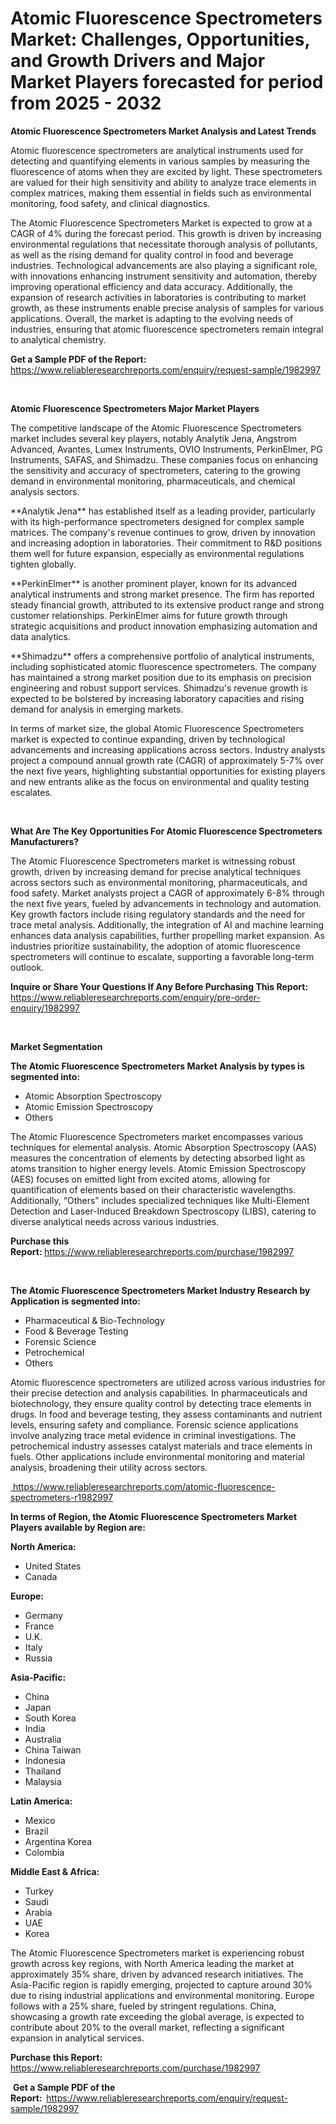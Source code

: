 <p><h1>Atomic Fluorescence Spectrometers Market: Challenges, Opportunities, and Growth Drivers and Major Market Players forecasted for period from 2025 - 2032</h1></p><p><strong>Atomic Fluorescence Spectrometers Market Analysis and Latest Trends</strong></p>
<p><p>Atomic fluorescence spectrometers are analytical instruments used for detecting and quantifying elements in various samples by measuring the fluorescence of atoms when they are excited by light. These spectrometers are valued for their high sensitivity and ability to analyze trace elements in complex matrices, making them essential in fields such as environmental monitoring, food safety, and clinical diagnostics.</p><p>The Atomic Fluorescence Spectrometers Market is expected to grow at a CAGR of 4% during the forecast period. This growth is driven by increasing environmental regulations that necessitate thorough analysis of pollutants, as well as the rising demand for quality control in food and beverage industries. Technological advancements are also playing a significant role, with innovations enhancing instrument sensitivity and automation, thereby improving operational efficiency and data accuracy. Additionally, the expansion of research activities in laboratories is contributing to market growth, as these instruments enable precise analysis of samples for various applications. Overall, the market is adapting to the evolving needs of industries, ensuring that atomic fluorescence spectrometers remain integral to analytical chemistry.</p></p>
<p><strong>Get a Sample PDF of the Report:&nbsp;</strong> <a href="https://www.reliableresearchreports.com/enquiry/request-sample/1982997?utm_campaign=3225&utm_medium=2&utm_source=Github&utm_content=ia&utm_term=16042025&utm_id=atomic-fluorescence-spectrometers">https://www.reliableresearchreports.com/enquiry/request-sample/1982997</a></p>
<p>&nbsp;</p>
<p><strong>Atomic Fluorescence Spectrometers Major Market Players</strong></p>
<p><p>The competitive landscape of the Atomic Fluorescence Spectrometers market includes several key players, notably Analytik Jena, Angstrom Advanced, Avantes, Lumex Instruments, OVIO Instruments, PerkinElmer, PG Instruments, SAFAS, and Shimadzu. These companies focus on enhancing the sensitivity and accuracy of spectrometers, catering to the growing demand in environmental monitoring, pharmaceuticals, and chemical analysis sectors.</p><p>**Analytik Jena** has established itself as a leading provider, particularly with its high-performance spectrometers designed for complex sample matrices. The company's revenue continues to grow, driven by innovation and increasing adoption in laboratories. Their commitment to R&D positions them well for future expansion, especially as environmental regulations tighten globally.</p><p>**PerkinElmer** is another prominent player, known for its advanced analytical instruments and strong market presence. The firm has reported steady financial growth, attributed to its extensive product range and strong customer relationships. PerkinElmer aims for future growth through strategic acquisitions and product innovation emphasizing automation and data analytics.</p><p>**Shimadzu** offers a comprehensive portfolio of analytical instruments, including sophisticated atomic fluorescence spectrometers. The company has maintained a strong market position due to its emphasis on precision engineering and robust support services. Shimadzu's revenue growth is expected to be bolstered by increasing laboratory capacities and rising demand for analysis in emerging markets.</p><p>In terms of market size, the global Atomic Fluorescence Spectrometers market is expected to continue expanding, driven by technological advancements and increasing applications across sectors. Industry analysts project a compound annual growth rate (CAGR) of approximately 5-7% over the next five years, highlighting substantial opportunities for existing players and new entrants alike as the focus on environmental and quality testing escalates.</p></p>
<p>&nbsp;</p>
<p><strong>What Are The Key Opportunities For Atomic Fluorescence Spectrometers Manufacturers?</strong></p>
<p><p>The Atomic Fluorescence Spectrometers market is witnessing robust growth, driven by increasing demand for precise analytical techniques across sectors such as environmental monitoring, pharmaceuticals, and food safety. Market analysts project a CAGR of approximately 6-8% through the next five years, fueled by advancements in technology and automation. Key growth factors include rising regulatory standards and the need for trace metal analysis. Additionally, the integration of AI and machine learning enhances data analysis capabilities, further propelling market expansion. As industries prioritize sustainability, the adoption of atomic fluorescence spectrometers will continue to escalate, supporting a favorable long-term outlook.</p></p>
<p><strong>Inquire or Share Your Questions If Any Before Purchasing This Report:</strong> <a href="https://www.reliableresearchreports.com/enquiry/pre-order-enquiry/1982997?utm_campaign=3225&utm_medium=2&utm_source=Github&utm_content=ia&utm_term=16042025&utm_id=atomic-fluorescence-spectrometers">https://www.reliableresearchreports.com/enquiry/pre-order-enquiry/1982997</a></p>
<p>&nbsp;</p>
<p><strong>Market Segmentation</strong></p>
<p><strong>The Atomic Fluorescence Spectrometers Market Analysis by types is segmented into:</strong></p>
<p><ul><li>Atomic Absorption Spectroscopy</li><li>Atomic Emission Spectroscopy</li><li>Others</li></ul></p>
<p><p>The Atomic Fluorescence Spectrometers market encompasses various techniques for elemental analysis. Atomic Absorption Spectroscopy (AAS) measures the concentration of elements by detecting absorbed light as atoms transition to higher energy levels. Atomic Emission Spectroscopy (AES) focuses on emitted light from excited atoms, allowing for quantification of elements based on their characteristic wavelengths. Additionally, “Others” includes specialized techniques like Multi-Element Detection and Laser-Induced Breakdown Spectroscopy (LIBS), catering to diverse analytical needs across various industries.</p></p>
<p><strong>Purchase this Report:&nbsp;</strong><a href="https://www.reliableresearchreports.com/purchase/1982997?utm_campaign=3225&utm_medium=2&utm_source=Github&utm_content=ia&utm_term=16042025&utm_id=atomic-fluorescence-spectrometers">https://www.reliableresearchreports.com/purchase/1982997</a></p>
<p>&nbsp;</p>
<p><strong>The Atomic Fluorescence Spectrometers Market Industry Research by Application is segmented into:</strong></p>
<p><ul><li>Pharmaceutical & Bio-Technology</li><li>Food & Beverage Testing</li><li>Forensic Science</li><li>Petrochemical</li><li>Others</li></ul></p>
<p><p>Atomic fluorescence spectrometers are utilized across various industries for their precise detection and analysis capabilities. In pharmaceuticals and biotechnology, they ensure quality control by detecting trace elements in drugs. In food and beverage testing, they assess contaminants and nutrient levels, ensuring safety and compliance. Forensic science applications involve analyzing trace metal evidence in criminal investigations. The petrochemical industry assesses catalyst materials and trace elements in fuels. Other applications include environmental monitoring and material analysis, broadening their utility across sectors.</p></p>
<p><a href="https://www.reliableresearchreports.com/atomic-fluorescence-spectrometers-r1982997?utm_campaign=3225&utm_medium=2&utm_source=Github&utm_content=ia&utm_term=16042025&utm_id=atomic-fluorescence-spectrometers">&nbsp;https://www.reliableresearchreports.com/atomic-fluorescence-spectrometers-r1982997</a></p>
<p><strong>In terms of Region, the Atomic Fluorescence Spectrometers Market Players available by Region are:</strong></p>
<p>
    <p> <strong> North America: </strong>
        <ul>
            <li>United States</li>
            <li>Canada</li>
        </ul>
        </p> 
    <p> <strong> Europe: </strong>
        <ul>
            <li>Germany</li>
            <li>France</li>
            <li>U.K.</li>
            <li>Italy</li>
            <li>Russia</li>
        </ul>
        </p> 
    <p> <strong> Asia-Pacific: </strong>
        <ul>
            <li>China</li>
            <li>Japan</li>
            <li>South Korea</li>
            <li>India</li>
            <li>Australia</li>
            <li>China Taiwan</li>
            <li>Indonesia</li>
            <li>Thailand</li>
            <li>Malaysia</li>
        </ul>
        </p> 
    <p> <strong> Latin America: </strong>
        <ul>
            <li>Mexico</li>
            <li>Brazil</li>
            <li>Argentina Korea</li>
            <li>Colombia</li>
        </ul>
        </p> 
    <p> <strong> Middle East & Africa: </strong>
        <ul>
            <li>Turkey</li>
            <li>Saudi</li>
            <li>Arabia</li>
            <li>UAE</li>
            <li>Korea</li>
        </ul>
    </p>
    </p>
<p><p>The Atomic Fluorescence Spectrometers market is experiencing robust growth across key regions, with North America leading the market at approximately 35% share, driven by advanced research initiatives. The Asia-Pacific region is rapidly emerging, projected to capture around 30% due to rising industrial applications and environmental monitoring. Europe follows with a 25% share, fueled by stringent regulations. China, showcasing a growth rate exceeding the global average, is expected to contribute about 20% to the overall market, reflecting a significant expansion in analytical services.</p></p>
<p><strong>Purchase this Report: </strong><a href="https://www.reliableresearchreports.com/purchase/1982997?utm_campaign=3225&utm_medium=2&utm_source=Github&utm_content=ia&utm_term=16042025&utm_id=atomic-fluorescence-spectrometers">https://www.reliableresearchreports.com/purchase/1982997</a></p>
<p>&nbsp;<strong>Get a Sample PDF of the Report:&nbsp;&nbsp;</strong><a href="https://www.reliableresearchreports.com/enquiry/request-sample/1982997?utm_campaign=3225&utm_medium=2&utm_source=Github&utm_content=ia&utm_term=16042025&utm_id=atomic-fluorescence-spectrometers">https://www.reliableresearchreports.com/enquiry/request-sample/1982997</a></p>
<p><strong></strong></p>
<p><p></p><p></p><p></p></p>